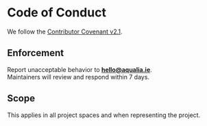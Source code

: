 # Code of Conduct

We follow the [Contributor Covenant v2.1](https://www.contributor-covenant.org/version/2/1/code_of_conduct/).

## Enforcement
Report unacceptable behavior to **hello@aqualia.ie**.  
Maintainers will review and respond within 7 days.

## Scope
This applies in all project spaces and when representing the project.
